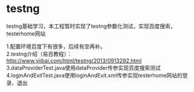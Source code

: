 # testng
testng基础学习，本工程暂时实现了testng参数化测试，实现百度搜索，testerhome网站

1.配置环境百度下有很多，后续有空再补。  
2.testng介绍（易百教程）：http://www.yiibai.com/html/testng/2013/0913292.html  
3.dataProviderTest.java使用dataProvider传参实现百度搜索测试  
4.loginAndExitTest.java使用loginAndExit.xml传参实现testerhome网站的登录、退出

